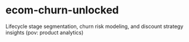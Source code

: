 # ecom-churn-unlocked
Lifecycle stage segmentation, churn risk modeling, and discount strategy insights (pov: product analytics) 
